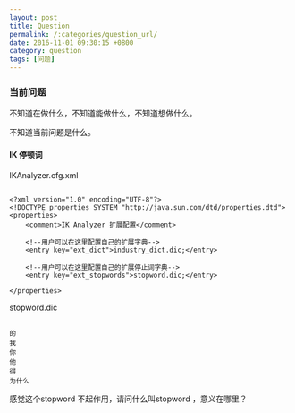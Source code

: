 ```yaml
---
layout: post
title: Question
permalink: /:categories/question_url/
date: 2016-11-01 09:30:15 +0800
category: question
tags: [问题]
---
```




### 当前问题

不知道在做什么，不知道能做什么，不知道想做什么。

不知道当前问题是什么。


#### IK 停顿词


IKAnalyzer.cfg.xml

```

<?xml version="1.0" encoding="UTF-8"?>
<!DOCTYPE properties SYSTEM "http://java.sun.com/dtd/properties.dtd">  
<properties>  
	<comment>IK Analyzer 扩展配置</comment>
	
	<!--用户可以在这里配置自己的扩展字典--> 
	<entry key="ext_dict">industry_dict.dic;</entry> 
	
	<!--用户可以在这里配置自己的扩展停止词字典-->
	<entry key="ext_stopwords">stopword.dic;</entry> 
	
</properties>

```


stopword.dic

```

的
我
你
他
得
为什么

```


感觉这个stopword 不起作用，请问什么叫stopword ，意义在哪里？

